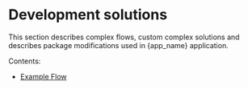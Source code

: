# Development solutions

This section describes complex flows, custom complex solutions and describes package modifications used in {app_name} application.  

Contents:
* [Example Flow](EXAMPLE.md)



